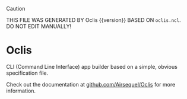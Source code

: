 > [!CAUTION]
> THIS FILE WAS GENERATED BY Oclis {{version}} BASED ON `oclis.ncl`. \
> DO NOT EDIT MANUALLY!

# Oclis

CLI (Command Line Interface) app builder
based on a simple, obvious specification file.

Check out the documentation at
[github.com/Airsequel/Oclis](https://github.com/Airsequel/Oclis)
for more information.
